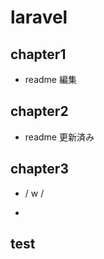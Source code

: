 # laravel

## chapter1

-   readme 編集

## chapter2

-   readme 更新済み

## chapter3

-   / w /

-

## test

